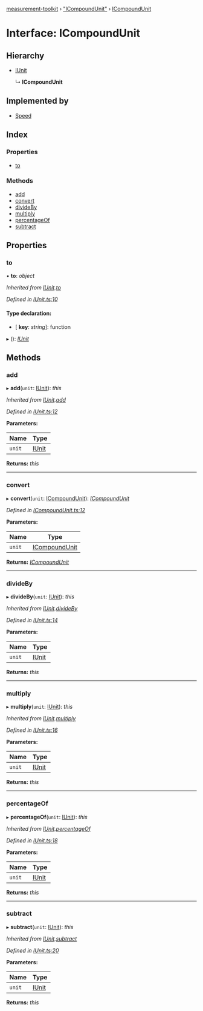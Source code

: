 [measurement-toolkit](../README.md) › ["ICompoundUnit"](../modules/_icompoundunit_.md) › [ICompoundUnit](_icompoundunit_.icompoundunit.md)

# Interface: ICompoundUnit

## Hierarchy

* [IUnit](_iunit_.iunit.md)

  ↳ **ICompoundUnit**

## Implemented by

* [Speed](../classes/_speed_.speed.md)

## Index

### Properties

* [to](_icompoundunit_.icompoundunit.md#to)

### Methods

* [add](_icompoundunit_.icompoundunit.md#add)
* [convert](_icompoundunit_.icompoundunit.md#convert)
* [divideBy](_icompoundunit_.icompoundunit.md#divideby)
* [multiply](_icompoundunit_.icompoundunit.md#multiply)
* [percentageOf](_icompoundunit_.icompoundunit.md#percentageof)
* [subtract](_icompoundunit_.icompoundunit.md#subtract)

## Properties

###  to

• **to**: *object*

*Inherited from [IUnit](_iunit_.iunit.md).[to](_iunit_.iunit.md#to)*

*Defined in [IUnit.ts:10](https://github.com/baspeeters/measurement-toolkit/blob/094f000/src/Units/IUnit.ts#L10)*

#### Type declaration:

* \[ **key**: *string*\]: function

▸ (): *[IUnit](_iunit_.iunit.md)*

## Methods

###  add

▸ **add**(`unit`: [IUnit](_iunit_.iunit.md)): *this*

*Inherited from [IUnit](_iunit_.iunit.md).[add](_iunit_.iunit.md#add)*

*Defined in [IUnit.ts:12](https://github.com/baspeeters/measurement-toolkit/blob/094f000/src/Units/IUnit.ts#L12)*

**Parameters:**

Name | Type |
------ | ------ |
`unit` | [IUnit](_iunit_.iunit.md) |

**Returns:** *this*

___

###  convert

▸ **convert**(`unit`: [ICompoundUnit](_icompoundunit_.icompoundunit.md)): *[ICompoundUnit](_icompoundunit_.icompoundunit.md)*

*Defined in [ICompoundUnit.ts:12](https://github.com/baspeeters/measurement-toolkit/blob/094f000/src/Units/ICompoundUnit.ts#L12)*

**Parameters:**

Name | Type |
------ | ------ |
`unit` | [ICompoundUnit](_icompoundunit_.icompoundunit.md) |

**Returns:** *[ICompoundUnit](_icompoundunit_.icompoundunit.md)*

___

###  divideBy

▸ **divideBy**(`unit`: [IUnit](_iunit_.iunit.md)): *this*

*Inherited from [IUnit](_iunit_.iunit.md).[divideBy](_iunit_.iunit.md#divideby)*

*Defined in [IUnit.ts:14](https://github.com/baspeeters/measurement-toolkit/blob/094f000/src/Units/IUnit.ts#L14)*

**Parameters:**

Name | Type |
------ | ------ |
`unit` | [IUnit](_iunit_.iunit.md) |

**Returns:** *this*

___

###  multiply

▸ **multiply**(`unit`: [IUnit](_iunit_.iunit.md)): *this*

*Inherited from [IUnit](_iunit_.iunit.md).[multiply](_iunit_.iunit.md#multiply)*

*Defined in [IUnit.ts:16](https://github.com/baspeeters/measurement-toolkit/blob/094f000/src/Units/IUnit.ts#L16)*

**Parameters:**

Name | Type |
------ | ------ |
`unit` | [IUnit](_iunit_.iunit.md) |

**Returns:** *this*

___

###  percentageOf

▸ **percentageOf**(`unit`: [IUnit](_iunit_.iunit.md)): *this*

*Inherited from [IUnit](_iunit_.iunit.md).[percentageOf](_iunit_.iunit.md#percentageof)*

*Defined in [IUnit.ts:18](https://github.com/baspeeters/measurement-toolkit/blob/094f000/src/Units/IUnit.ts#L18)*

**Parameters:**

Name | Type |
------ | ------ |
`unit` | [IUnit](_iunit_.iunit.md) |

**Returns:** *this*

___

###  subtract

▸ **subtract**(`unit`: [IUnit](_iunit_.iunit.md)): *this*

*Inherited from [IUnit](_iunit_.iunit.md).[subtract](_iunit_.iunit.md#subtract)*

*Defined in [IUnit.ts:20](https://github.com/baspeeters/measurement-toolkit/blob/094f000/src/Units/IUnit.ts#L20)*

**Parameters:**

Name | Type |
------ | ------ |
`unit` | [IUnit](_iunit_.iunit.md) |

**Returns:** *this*

